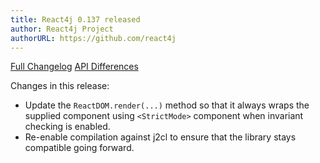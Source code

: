 ```yaml
---
title: React4j 0.137 released
author: React4j Project
authorURL: https://github.com/react4j
---
```


[Full Changelog](https://github.com/react4j/react4j/compare/v0.136...v0.137)
[API Differences](https://react4j.github.io/api-diff?key=react4j&old=0.136&new=0.137)

Changes in this release:

* Update the `ReactDOM.render(...)` method so that it always wraps the supplied component using `<StrictMode>` component when invariant checking is enabled.
* Re-enable compilation against j2cl to ensure that the library stays compatible going forward.
